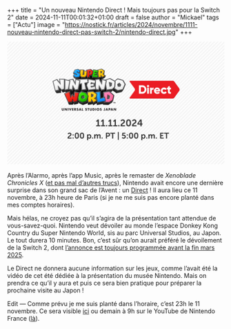 +++
title = "Un nouveau Nintendo Direct ! Mais toujours pas pour la Switch 2"
date = 2024-11-11T00:01:32+01:00
draft = false
author = "Mickael"
tags = ["Actu"]
image = "https://nostick.fr/articles/2024/novembre/1111-nouveau-nintendo-direct-pas-switch-2/nintendo-direct.jpg"
+++

![Nintendo](nintendo-direct.jpg "") 

Après l’Alarmo, après l’app Music, après le remaster de *Xenoblade Chronicles X* ([et pas mal d’autres trucs](https://nostick.fr/articles/2024/novembre/0211-backlog-concord-sims-4-nintendo-ubisoft/#la-grosse-info-de-la-semaine--le-vrai-faux-direct-de-nintendo)), Nintendo avait encore une dernière surprise dans son grand sac de l’Avent : un [Direct](https://x.com/NintendoAmerica/status/1855732265096978871) ! Il aura lieu ce 11 novembre, à 23h heure de Paris (si je ne me suis pas encore planté dans mes comptes horaires).

Mais hélas, ne croyez pas qu’il s’agira de la présentation tant attendue de vous-savez-quoi. Nintendo veut dévoiler au monde l’espace Donkey Kong Country du Super Nintendo World, sis au parc Universal Studios, au Japon. Le tout durera 10 minutes. Bon, c’est sûr qu’on aurait préféré le dévoilement de la Switch 2, dont [l’annonce est toujours programmée avant la fin mars 2025](https://nostick.fr/articles/2024/novembre/0511-switch-2-toujours-annoncee-5-mois/).

Le Direct ne donnera aucune information sur les jeux, comme l’avait été la vidéo de cet été dédiée à la présentation du musée Nintendo. Mais on prendra ce qu’il y aura et puis ce sera bien pratique pour préparer la prochaine visite au Japon !

Edit — Comme prévu je me suis planté dans l’horaire, c’est 23h le 11 novembre. Ce sera visible [ici](https://www.youtube.com/watch?v=F8OtALOr8JI) ou demain à 9h sur le YouTube de Nintendo France ([là](https://www.youtube.com/channel/UCn9tXkXDxeHdZ6RZpYB2ELg)).